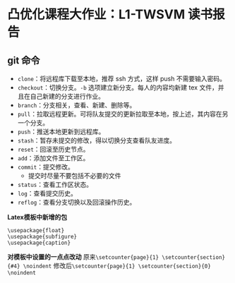 # 凸优化课程大作业：L1-TWSVM 读书报告

## git 命令

+ `clone`：将远程库下载至本地，推荐 ssh 方式，这样 push 不需要输入密码。
+ `checkout`：切换分支。`-b` 选项建立新分支。每人的内容均新建 tex 文件，并且在自己新建的分支进行作业。
+ `branch`：分支相关，查看、新建、删除等。
+ `pull`：拉取远程更新。可将队友提交的更新拉取至本地，按上述，其内容在另一个分支。
+ `push`：推送本地更新到远程库。
+ `stash`：暂存未提交的修改，得以切换分支查看队友进度。
+ `reset`：回滚至历史节点。
+ `add`：添加文件至工作区。
+ `commit`：提交修改。
    + 提交时尽量不要包括不必要的文件
+ `status`：查看工作区状态。
+ `log`：查看提交历史。
+ `reflog`：查看分支切换以及回滚操作历史。


**Latex模板中新增的包**
```
\usepackage{float}
\usepackage{subfigure}
\usepackage{caption}
```
**对模板中设置的一点点改动**
原来`\setcounter{page}{1} \setcounter{section}{#4} \noindent`
修改后`\setcounter{page}{1} \setcounter{section}{0} \noindent`
